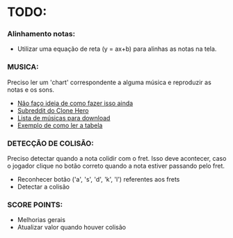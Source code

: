 # TODO:

### Alinhamento notas:
- Utilizar uma equação de reta (y = ax+b) para alinhas as notas na tela.

### MUSICA:
Preciso ler um 'chart' correspondente a alguma música e reproduzir as notas e os sons.
- [Não faço ideia de como fazer isso ainda](https://gfycat.com/corruptenviousarcherfish-help-rescue-save)
- [Subreddit do Clone Hero](https://www.reddit.com/r/CloneHero/comments/7caylm/how_to_install_clone_hero_and_all_the_files_you/)
- [Lista de músicas para download](https://docs.google.com/spreadsheets/d/13B823ukxdVMocowo1s5XnT3tzciOfruhUVePENKc01o/htmlview?usp=drive_web)
- [Exemplo de como ler a tabela](https://github.com/Nethermaker/PyHero/blob/master/PyHero.py#L120)

### DETECÇÃO DE COLISÃO:
Preciso detectar quando a nota colidir com o fret. Isso deve acontecer, caso o jogador clique no botão correto quando a nota estiver passando pelo fret.
- Reconhecer botão ('a', 's', 'd', 'k', 'l') referentes aos frets
- Detectar a colisão

### SCORE POINTS:
- Melhorias gerais
- Atualizar valor quando houver colisão